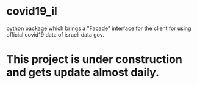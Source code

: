 # covid19_il
python package which brings a "Facade" interface for the client for using official covid19 data of israeli data gov.

# This project is under construction and gets update almost daily.
